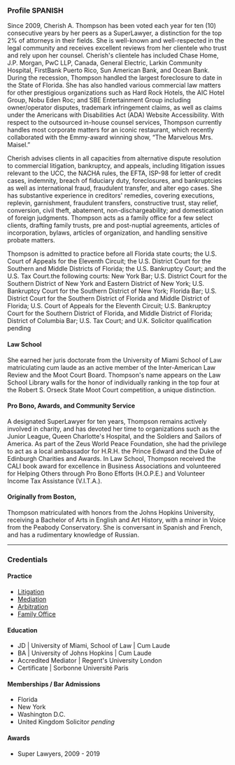 ### Profile SPANISH
Since 2009, Cherish A. Thompson has been voted each year for ten (10) consecutive years by her peers as a SuperLawyer, a distinction for the top 2% of attorneys in their fields. She is well-known and well-respected in the legal community and receives excellent reviews from her clientele who trust and rely upon her counsel. Cherish's clientele has included Chase Home, J.P. Morgan, PwC LLP, Canada, General Electric, Larkin Community Hospital, FirstBank Puerto Rico, Sun American Bank, and Ocean Bank. During the recession, Thompson handled the largest foreclosure to date in the State of Florida. She has also handled various commercial law matters for other prestigious organizations such as Hard Rock Hotels, the AIC Hotel Group, Nobu Eden Roc; and SBE Entertainment Group including owner/operator disputes, trademark infringement claims, as well as claims under the Americans with Disabilities Act (ADA) Website Accessibility. With respect to the outsourced in-house counsel services, Thompson currently handles most corporate matters for an iconic restaurant, which recently collaborated with the Emmy-award winning show, “The Marvelous Mrs. Maisel.” 

Cherish  advises clients in all capacities from alternative dispute resolution to commercial litigation, bankruptcy, and appeals, including litigation issues relevant to the UCC, the NACHA rules, the EFTA, ISP-98 for letter of credit cases, indemnity, breach of fiduciary duty, foreclosures, and bankruptcies as well as international fraud, fraudulent transfer, and alter ego cases. She has substantive experience in creditors' remedies, covering executions, replevin, garnishment, fraudulent transfers, constructive trust, stay relief, conversion, civil theft, abatement, non-dischargeability; and domestication of foreign judgments. Thompson acts as a family office for a few select clients, drafting family trusts, pre and post-nuptial agreements, articles of incorporation, bylaws, articles of organization, and handling sensitive probate matters.

Thompson is admitted to practice before all Florida state courts; the U.S. Court of Appeals for the Eleventh Circuit; the U.S. District Court for the Southern and Middle Districts of Florida; the U.S. Bankruptcy Court; and the U.S. Tax Court.the following courts:  New York Bar; U.S. District Court for the Southern District of New York and Eastern District of New York; U.S. Bankruptcy Court for the Southern District of New York; Florida Bar; U.S. District Court for the Southern District of Florida and Middle District of Florida; U.S. Court of Appeals for the Eleventh Circuit; U.S. Bankruptcy Court for the Southern District of Florida, and Middle District of Florida; District of Columbia Bar; U.S. Tax Court; and U.K. Solicitor qualification pending

#### Law School
She earned her juris doctorate from the University of Miami School of Law matriculating cum laude as an active member of the Inter-American Law Review and the Moot Court Board. Thompson's name appears on the Law School Library walls for the honor of individually ranking in the top four at the Robert S. Orseck State Moot Court competition, a unique distinction.

#### Pro Bono, Awards, and Community Service
A designated SuperLawyer for ten years, Thompson remains actively involved in charity, and has devoted her time to organizations such as the Junior League, Queen Charlotte's Hospital, and the Soldiers and Sailors of America. As part of the Zeus World Peace Foundation, she had the privilege to act as a local ambassador for H.R.H. the Prince Edward and the Duke of Edinburgh Charities and Awards. In Law School, Thompson received the CALI book award for excellence in Business Associations and volunteered for Helping Others through Pro Bono Efforts (H.O.P.E.) and Volunteer Income Tax Assistance (V.I.T.A.). 

#### Originally from Boston,
Thompson matriculated with honors from the Johns Hopkins University, receiving a Bachelor of Arts in English and Art History, with a minor in Voice from the Peabody Conservatory. She is conversant in Spanish and French, and has a rudimentary knowledge of Russian.

****

### Credentials

#### Practice
- <a href="litigation">Litigation</a>
- <a href="mediation">Mediation</a>
- <a href="arbitration">Arbitration</a>
- <a href="family-office">Family Office</a>

#### Education
- JD | University of Miami, School of Law | Cum Laude
- BA | University of Johns Hopkins | Cum Laude
- Accredited Mediator | Regent's University London
- Certificate | Sorbonne Université Paris

#### Memberships / Bar Admissions
- Florida 
- New York
- Washington D.C.
- United Kingdom Solicitor <i>pending</i>

#### Awards
- Super Lawyers, 2009 - 2019



